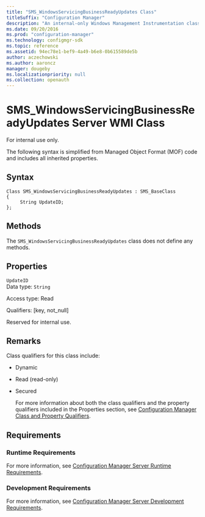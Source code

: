 ```yaml
---
title: "SMS_WindowsServicingBusinessReadyUpdates Class"
titleSuffix: "Configuration Manager"
description: "An internal-only Windows Management Instrumentation class method."
ms.date: 09/20/2016
ms.prod: "configuration-manager"
ms.technology: configmgr-sdk
ms.topic: reference
ms.assetid: 94ec78e1-bef9-4a49-b6e8-0b615589de5b
author: aczechowski
ms.author: aaroncz
manager: dougeby
ms.localizationpriority: null
ms.collection: openauth
---
```


# SMS_WindowsServicingBusinessReadyUpdates Server WMI Class
For internal use only.  

 The following syntax is simplified from Managed Object Format (MOF) code and includes all inherited properties.  

## Syntax  

```  
Class SMS_WindowsServicingBusinessReadyUpdates : SMS_BaseClass  
{  
     String UpdateID;  
};  

```  

## Methods  
 The  `SMS_WindowsServicingBusinessReadyUpdates` class does not define any methods.  

## Properties  
 `UpdateID`  
 Data type: `String`  

 Access type: Read  

 Qualifiers: [key, not_null]  

 Reserved for internal use.  

## Remarks  
 Class qualifiers for this class include:  

- Dynamic  

- Read (read-only)  

- Secured  

  For more information about both the class qualifiers and the property qualifiers included in the Properties section, see [Configuration Manager Class and Property Qualifiers](../../../develop/reference/misc/class-and-property-qualifiers.md).  

## Requirements  

### Runtime Requirements  
 For more information, see [Configuration Manager Server Runtime Requirements](../../../develop/core/reqs/server-runtime-requirements.md).  

### Development Requirements  
 For more information, see [Configuration Manager Server Development Requirements](../../../develop/core/reqs/server-development-requirements.md).  
